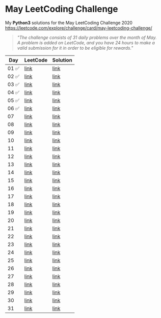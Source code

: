 # May LeetCoding Challenge
My **Python3** solutions for the May LeetCoding Challenge 2020  
https://leetcode.com/explore/challenge/card/may-leetcoding-challenge/  

> *"The challenge consists of 31 daily problems over the month of May. A problem is added on LeetCode, and you have 24 hours to make a valid submission for it in order to be eligible for rewards."*  


 Day  | LeetCode | Solution |
----- |----------| ---------|
01 ✅ | [link](https://leetcode.com/explore/challenge/card/may-leetcoding-challenge/534/week-1-may-1st-may-7th/3316/) | [link](https://github.com/vintonic/MayLeetCodingChallenge/blob/master/Challenges/firstbadversion.py)
02 ✅ | [link](https://leetcode.com/explore/featured/card/may-leetcoding-challenge/534/week-1-may-1st-may-7th/3317/) | [link](https://github.com/vintonic/MayLeetCodingChallenge/blob/master/Challenges/jewelsandstones.py)
03 ✅ | [link](https://leetcode.com/explore/challenge/card/may-leetcoding-challenge/534/week-1-may-1st-may-7th/3318/) | [link](https://github.com/vintonic/MayLeetCodingChallenge/blob/master/Challenges/ransomnote.py)
04 ✅ | [link](https://leetcode.com/explore/challenge/card/may-leetcoding-challenge/534/week-1-may-1st-may-7th/3319/) | [link](https://github.com/vintonic/MayLeetCodingChallenge/blob/master/Challenges/numbercomplement.py)
05 ✅ | [link](https://leetcode.com/explore/challenge/card/may-leetcoding-challenge/534/week-1-may-1st-may-7th/3320/) | [link](https://github.com/vintonic/MayLeetCodingChallenge/blob/master/Challenges/firstuniquecharacter.py)
06 ✅ | [link](https://leetcode.com/explore/challenge/card/may-leetcoding-challenge/534/week-1-may-1st-may-7th/3321/) | [link](https://github.com/vintonic/MayLeetCodingChallenge/blob/master/Challenges/majorityelement.py)
07 | [link](#) | [link](#)
08 | [link](#) | [link](#)
09 | [link](#) | [link](#)
10 | [link](#) | [link](#)
11 | [link](#) | [link](#)
12 | [link](#) | [link](#)
13 | [link](#) | [link](#)
14 | [link](#) | [link](#)
15 | [link](#) | [link](#)
16 | [link](#) | [link](#)
17 | [link](#) | [link](#)
18 | [link](#) | [link](#)
19 | [link](#) | [link](#)
20 | [link](#) | [link](#)
21 | [link](#) | [link](#)
22 | [link](#) | [link](#)
23 | [link](#) | [link](#)
24 | [link](#) | [link](#)
25 | [link](#) | [link](#)
26 | [link](#) | [link](#)
27 | [link](#) | [link](#)
28 | [link](#) | [link](#)
29 | [link](#) | [link](#)
30 | [link](#) | [link](#)
31 | [link](#) | [link](#)
